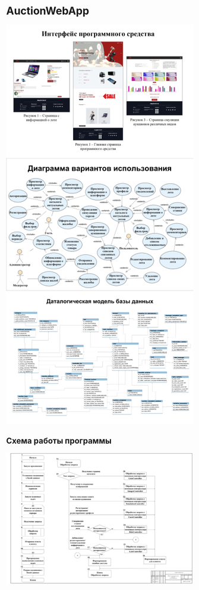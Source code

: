 # AuctionWebApp
![](ПЛ_2_page-0001.jpg)
![](ПЛ_3_page-0001.jpg)
![](ПЛ_1_page-0001.jpg)
## Схема работы программы
![](СП_1_page-0001.jpg)
